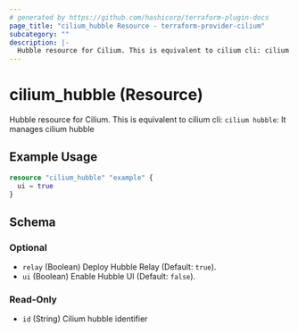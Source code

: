 ```yaml
---
# generated by https://github.com/hashicorp/terraform-plugin-docs
page_title: "cilium_hubble Resource - terraform-provider-cilium"
subcategory: ""
description: |-
  Hubble resource for Cilium. This is equivalent to cilium cli: cilium hubble: It manages cilium hubble
---
```


# cilium_hubble (Resource)

Hubble resource for Cilium. This is equivalent to cilium cli: `cilium hubble`: It manages cilium hubble

## Example Usage

```terraform
resource "cilium_hubble" "example" {
  ui = true
}
```

<!-- schema generated by tfplugindocs -->

## Schema

### Optional

- `relay` (Boolean) Deploy Hubble Relay (Default: `true`).
- `ui` (Boolean) Enable Hubble UI (Default: `false`).

### Read-Only

- `id` (String) Cilium hubble identifier
